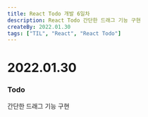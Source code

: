 ```yaml
---
title: React Todo 개발 6일차
description: React Todo 간단한 드래그 기능 구현
createBy: 2022.01.30
tags: ["TIL", "React", "React Todo"]
---
```


# 2022.01.30

### Todo

간단한 드래그 기능 구현
